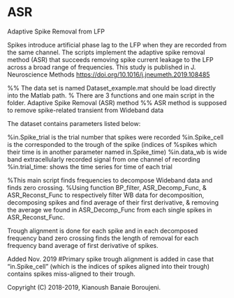 # ASR
Adaptive Spike Removal from LFP

Spikes introduce artificial phase lag to the LFP when they are recorded from the same channel. The scripts implement the adaptive spike removal method (ASR) that succeeds removing spike current leakage to the LFP across a broad range of frequencies. This study is published in J. Neuroscience Methods https://doi.org/10.1016/j.jneumeth.2019.108485

%% The data set is named Dataset_example.mat should be load directly into the Matlab path. % There are 3 functions and one main script in the folder. Adaptive Spike Removal (ASR) method %% ASR method is supposed to remove spike-related transient from Wideband data

The dataset contains parameters listed below:

%in.Spike_trial is the trial number that spikes were recorded %in.Spike_cell is the corresponded to the trough of the spike (indices of %spikes which their time is in another parameter named in.Spike_time) %in.data_wb is wide band extracellularly recorded signal from one channel of recording %in.trial_time: shows the time series for time of each trial

%This main script finds frequencies to decompose Wideband data and finds zero crossing. %Using function BP_filter, ASR_Decomp_Func, & ASR_Reconst_Func to respectively filter WB data for decomposition, decomposing spikes and find average of their first derivative, & removing the average we found in ASR_Decomp_Func from each single spikes in ASR_Reconst_Func.

Trough alignment is done for each spike and in each decomposed frequency band zero crossing finds the length of removal for each frequency band average of first derivative of spikes.

Added Nov. 2019 #Primary spike trough alignment is added in case that “in.Spike_cell” (which is the indices of spikes aligned into their trough) contains spikes miss-aligned to their trough.

Copyright (C) 2018-2019, Kianoush Banaie Boroujeni.
